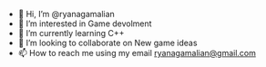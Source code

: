 - 👋 Hi, I’m @ryanagamalian
- 👀 I’m interested in Game devolment 
- 🌱 I’m currently learning C++
- 💞️ I’m looking to collaborate on New game ideas 
- 📫 How to reach me using my email ryanagamalian@gmail.com

<!---
ryanagamalian/ryanagamalian is a ✨ special ✨ repository because its `README.md` (this file) appears on your GitHub profile.
You can click the Preview link to take a look at your changes.
--->
